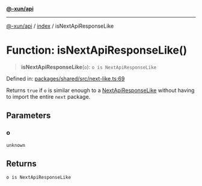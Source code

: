 [**@-xun/api**](../../README.md)

***

[@-xun/api](../../README.md) / [index](../README.md) / isNextApiResponseLike

# Function: isNextApiResponseLike()

> **isNextApiResponseLike**(`o`): `o is NextApiResponseLike`

Defined in: [packages/shared/src/next-like.ts:69](https://github.com/Xunnamius/api-utils/blob/c09789cf368e76cc20c657b2a1b00afeebcaaa9d/packages/shared/src/next-like.ts#L69)

Returns `true` if `o` is similar enough to a [NextApiResponseLike](../type-aliases/NextApiResponseLike.md)
without having to import the entire `next` package.

## Parameters

### o

`unknown`

## Returns

`o is NextApiResponseLike`
